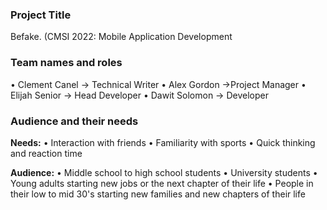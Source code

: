 ### Project Title
Befake. (CMSI 2022: Mobile Application Development
### Team names and roles
• Clement Canel → Technical Writer 
• Alex Gordon →Project Manager 
• Elijah Senior → Head Developer
• Dawit Solomon → Developer
### Audience and their needs
**Needs:** 
• Interaction with friends
• Familiarity with sports
• Quick thinking and reaction time

**Audience:**
• Middle school to high school students
• University students
• Young adults starting new jobs or the next chapter of their life
• People in their low to mid 30's starting new families and new chapters of their life



